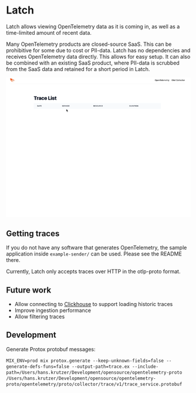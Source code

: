 # Latch

Latch allows viewing OpenTelemetry data as it is coming in, as well as a time-limited
amount of recent data.

Many OpenTelemetry products are closed-source SaaS. This can be prohibitive for some
due to cost or PII-data. Latch has no dependencies and receives OpenTelemetry data
directly. This allows for easy setup. It can also be combined with an existing SaaS
product, where PII-data is scrubbed from the SaaS data and retained for a short
period in Latch.

![demo](./screencast.gif)

## Getting traces
If you do not have any software that generates OpenTelemetry,
the sample application inside `example-sender/` can be used.
Please see the README there.

Currently, Latch only accepts traces over HTTP in the otlp-proto format.


## Future work
- Allow connecting to [Clickhouse](https://github.com/open-telemetry/opentelemetry-collector-contrib/blob/main/exporter/clickhouseexporter/exporter_traces.go#L161-L198) to support loading historic traces
- Improve ingestion performance
- Allow filtering traces

## Development

Generate Protox protobuf messages:
```
MIX_ENV=prod mix protox.generate --keep-unknown-fields=false --generate-defs-funs=false --output-path=trace.ex --include-path=/Users/hans.krutzer/Development/opensource/opentelemetry-proto /Users/hans.krutzer/Development/opensource/opentelemetry-proto/opentelemetry/proto/collector/trace/v1/trace_service.protobuf
```

